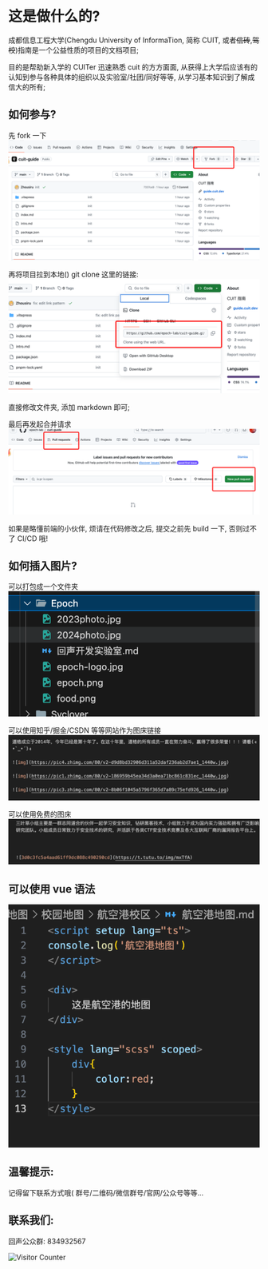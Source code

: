 # 这是做什么的?

成都信息工程大学(Chengdu University of InformaTion, 简称 CUIT, 或者~~信砖~~,~~驾校~~)指南是一个公益性质的项目的文档项目;

目的是帮助新入学的 CUITer 迅速熟悉 cuit 的方方面面, 从获得上大学后应该有的认知到参与各种具体的组织以及实验室/社团/同好等等, 从学习基本知识到了解成信大的所有;

## 如何参与?

先 fork 一下
![如何参与](./static/fork.png)

再将项目拉到本地()
git clone 这里的链接:
![拉到本地](./static/clone.png)

直接修改文件夹, 添加 markdown 即可;

最后再发起合并请求
![pr](./static/pr.png)

如果是略懂前端的小伙伴, 烦请在代码修改之后, 提交之前先 build 一下, 否则过不了 CI/CD 哦!

## 如何插入图片?

可以打包成一个文件夹
![alt text](./static/push.png)

可以使用知乎/掘金/CSDN 等等网站作为图床链接
![知乎](./static/知乎.png)

可以使用免费的图床
![tutu](./static/tutu.png)

## 可以使用 vue 语法

![vue](./static/vuelang.png)

## 温馨提示:

记得留下联系方式哦(
群号/二维码/微信群号/官网/公众号等等...

## 联系我们:

回声公众群: 834932567

![Visitor Counter](https://count.getloli.com/get/@cuit-guide?theme=moebooru)
